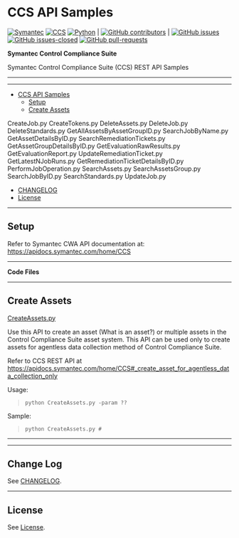 # CCS API Samples

[![Symantec](https://img.shields.io/badge/tag-symantec-yellow.svg)](https://www.symantec.com/)
[![CCS](https://img.shields.io/badge/tag-ccs-yellow.svg)](https://www.symantec.com/products/control-compliance-suite)
[![Python](https://img.shields.io/badge/language-python-blue.svg)](https://www.python.org/)
|
[![GitHub contributors](https://img.shields.io/github/contributors/Symantec/ccs-api-samples.svg)](https://GitHub.com/Symantec/ccs-api-samples/graphs/contributors/)
|
[![GitHub issues](https://img.shields.io/github/issues/Symantec/ccs-api-samples.svg)](https://GitHub.com/Symantec/ccs-api-samples/issues/)
[![GitHub issues-closed](https://img.shields.io/github/issues-closed/Symantec/ccs-api-samples.svg)](https://GitHub.com/Symantec/ccs-api-samples/issues?q=is%3Aissue+is%3Aclosed)
[![GitHub pull-requests](https://img.shields.io/github/issues-pr/Symantec/ccs-api-samples.svg)](https://GitHub.com/Symantec/ccs-api-samples/pull/)

**Symantec Control Compliance Suite**

Symantec Control Compliance Suite (CCS) REST API Samples

-----------------------------------------------------------------------------------------------------------------------

-----------------------------------------------------------------------------------------------------------------------

- [CCS API Samples](#CCS-API-Samples)
  - [Setup](#setup)
  - [Create Assets](#Create-Assets)
		
CreateJob.py
CreateTokens.py
DeleteAssets.py
DeleteJob.py
DeleteStandards.py
GetAllAssetsByAssetGroupID.py
SearchJobByName.py
GetAssetDetailsByID.py
SearchRemediationTickets.py
GetAssetGroupDetailsByID.py
GetEvaluationRawResults.py
GetEvaluationReport.py
UpdateRemediationTicket.py
GetLatestNJobRuns.py
GetRemediationTicketDetailsByID.py
PerformJobOperation.py
SearchAssets.py
SearchAssetsGroup.py
SearchJobByID.py
SearchStandards.py
UpdateJob.py

  - [CHANGELOG](CHANGELOG.md)
  - [License](LICENSE)

-----------------------------------------------------------------------------------------------------------------------

## Setup

Refer to Symantec CWA API documentation at: https://apidocs.symantec.com/home/CCS

-----------------------------------------------------------------------------------------------------------------------

**Code Files**

-----------------------------------------------------------------------------------------------------------------------

## Create Assets
[CreateAssets.py](CreateAssets.py)

Use this API to create an asset (What is an asset?) or multiple assets in the Control Compliance Suite asset system. This API can be used only to create assets for agentless data collection method of Control Compliance Suite.

Refer to CCS REST API at https://apidocs.symantec.com/home/CCS#_create_asset_for_agentless_data_collection_only

Usage: 
> `python CreateAssets.py -param ??`

Sample:
>  `python CreateAssets.py #`

-----------------------------------------------------------------------------------------------------------------------

-----------------------------------------------------------------------------------------------------------------------

## Change Log

See [CHANGELOG](CHANGELOG.md).

-----------------------------------------------------------------------------------------------------------------------

## License

See [License](LICENSE).